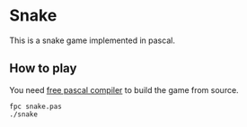 # Snake
This is a snake game implemented in pascal.
## How to play
You need [free pascal compiler](https://www.freepascal.org/download.html) to build the game from source.
```
fpc snake.pas
./snake
```